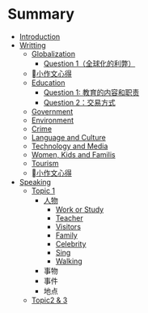 # Summary

* [Introduction](README.md)
* [Writting](writing.md)
    * [Globalization](globalization.md)
        * [Question 1（全球化的利弊）](question-1.md)
    * [小作文心得](b小作文心得.md)
    * [Education](education.md)
        * [Question 1: 教育的内容和职责](question-1-教育的内容和职责.md)
        * [Question 2：交易方式](question-2：交易方式.md)
    * [Government](government.md)
    * [Environment](environment.md)
    * [Crime](crime.md)
    * [Language and Culture](language-and-culture.md)
    * [Technology and Media](technology-and-media.md)
    * [Women, Kids and Familis](women-kids-and-familis.md)
    * [Tourism](tourism.md)
    * [小作文心得](b小作文心得.md)
* [Speaking](speaking.md)
    * [Topic 1](topic-1.md)
        * [人物](人物.md)
            * [Work or Study](work-or-study.md)
            * [Teacher](teacher.md)
            * [Visitors](visitors.md)
            * [Family](family.md)
            * [Celebrity](celebrity.md)
            * [Sing](sing.md)
            * [Walking](walking.md)
        * 事物
        * 事件
        * 地点
    * [Topic2 & 3](topic2--3.md)

